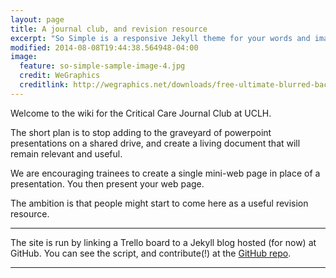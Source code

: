 ```yaml
---
layout: page
title: A journal club, and revision resource
excerpt: "So Simple is a responsive Jekyll theme for your words and images."
modified: 2014-08-08T19:44:38.564948-04:00
image:
  feature: so-simple-sample-image-4.jpg
  credit: WeGraphics
  creditlink: http://wegraphics.net/downloads/free-ultimate-blurred-background-pack/
---
```


Welcome to the wiki for the Critical Care Journal Club at UCLH.

The short plan is to stop adding to the graveyard of powerpoint presentations on a shared drive, and create a living document that will remain relevant and useful.

We are encouraging trainees to create a single mini-web page in place of a presentation. You then present your web page.

The ambition is that people might start to come here as a useful revision resource.

---

The site is run by linking a Trello board to a Jekyll blog hosted (for now) at GitHub. You can see the script, and contribute(!) at the [GitHub repo](https://github.com/uclh-critical-care/journal-club).


---
